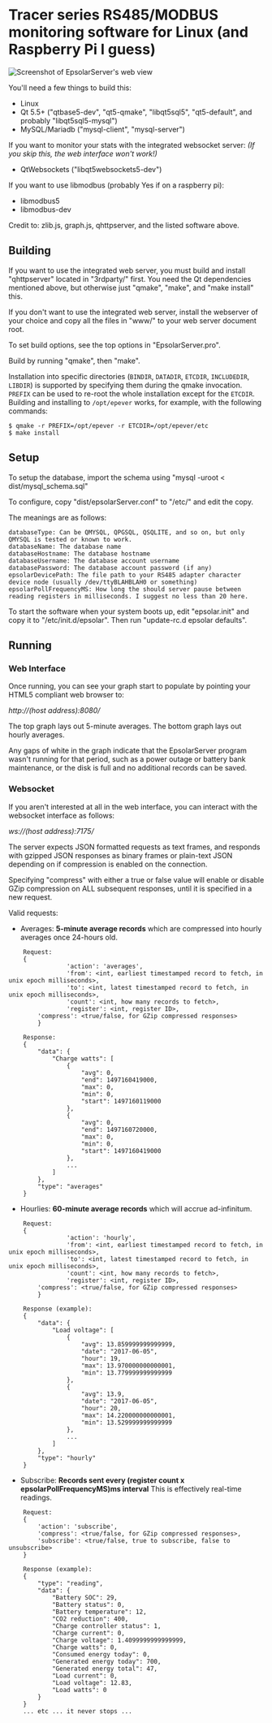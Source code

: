 # Tracer series RS485/MODBUS monitoring software for Linux (and Raspberry Pi I guess)

![Screenshot of EpsolarServer's web view](http://i.imgur.com/LQi7Q6S.png)

You'll need a few things to build this:
* Linux
* Qt 5.5+ ("qtbase5-dev", "qt5-qmake", "libqt5sql5", "qt5-default", and probably "libqt5sql5-mysql")
* MySQL/Mariadb ("mysql-client", "mysql-server")

If you want to monitor your stats with the integrated websocket server: *(If you skip this, the web interface won't work!)*
* QtWebsockets ("libqt5websockets5-dev")

If you want to use libmodbus (probably Yes if on a raspberry pi):
* libmodbus5
* libmodbus-dev

Credit to: zlib.js, graph.js, qhttpserver, and the listed software above.

## Building

If you want to use the integrated web server, you must build and install "qhttpserver" located in "3rdparty/" first. You need the Qt dependencies mentioned above, but otherwise just "qmake", "make", and "make install" this.

If you don't want to use the integrated web server, install the webserver of your choice and copy all the files in "www/" to your web server document root.

To set build options, see the top options in "EpsolarServer.pro".

Build by running "qmake", then "make".

Installation into specific directories (`BINDIR`, `DATADIR`, `ETCDIR`, `INCLUDEDIR`, `LIBDIR`) is supported by specifying them during the qmake invocation. `PREFIX` can be used to re-root the whole installation except for the `ETCDIR`. Building and installing to `/opt/epever` works, for example, with the following commands:
```shell
$ qmake -r PREFIX=/opt/epever -r ETCDIR=/opt/epever/etc
$ make install
```

## Setup

To setup the database, import the schema using "mysql -uroot < dist/mysql_schema.sql"

To configure, copy "dist/epsolarServer.conf" to "/etc/" and edit the copy.

The meanings are as follows:

```
databaseType: Can be QMYSQL, QPGSQL, QSQLITE, and so on, but only QMYSQL is tested or known to work.
databaseName: The database name
databaseHostname: The database hostname
databaseUsername: The database account username
databasePassword: The database account password (if any)
epsolarDevicePath: The file path to your RS485 adapter character device node (usually /dev/ttyBLAHBLAH0 or something)
epsolarPollFrequencyMS: How long the should server pause between reading registers in milliseconds. I suggest no less than 20 here.
```

To start the software when your system boots up, edit "epsolar.init" and copy it to "/etc/init.d/epsolar". Then run "update-rc.d epsolar defaults".

## Running

### Web Interface
Once running, you can see your graph start to populate by pointing your HTML5 compliant web browser to:

*http://(host address):8080/*

The top graph lays out 5-minute averages. The bottom graph lays out hourly averages.

Any gaps of white in the graph indicate that the EpsolarServer program wasn't running for that period, such as a power outage or battery bank maintenance, or the disk is full and no additional records can be saved.

### Websocket
If you aren't interested at all in the web interface, you can interact with the websocket interface as follows:

*ws://(host address):7175/*

The server expects JSON formatted requests as text frames, and responds with gzipped JSON responses as binary frames or plain-text JSON depending on if compression is enabled on the connection.

Specifying "compress" with either a true or false value will enable or disable GZip compression on ALL subsequent responses, until it is specified in a new request.

Valid requests:

* Averages: **5-minute average records** which are compressed into hourly averages once 24-hours old.
```
	Request:
	{
                'action': 'averages',
                'from': <int, earliest timestamped record to fetch, in unix epoch milliseconds>,
                'to': <int, latest timestamped record to fetch, in unix epoch milliseconds>,
                'count': <int, how many records to fetch>,
                'register': <int, register ID>,
		'compress': <true/false, for GZip compressed responses>
        }

	Response:
	{
		"data": {
			"Charge watts": [
				{
					"avg": 0,
					"end": 1497160419000,
					"max": 0,
					"min": 0,
					"start": 1497160119000
				},
				{
					"avg": 0,
					"end": 1497160720000,
					"max": 0,
					"min": 0,
					"start": 1497160419000
				},
				...
			]
		},
		"type": "averages"
	}
```

* Hourlies: **60-minute average records** which will accrue ad-infinitum.
```
	Request:
	{
                'action': 'hourly',
                'from': <int, earliest timestamped record to fetch, in unix epoch milliseconds>,
                'to': <int, latest timestamped record to fetch, in unix epoch milliseconds>,
                'count': <int, how many records to fetch>,
                'register': <int, register ID>,
		'compress': <true/false, for GZip compressed responses>
        }

	Response (example):
	{
		"data": {
			"Load voltage": [
				{
					"avg": 13.859999999999999,
					"date": "2017-06-05",
					"hour": 19,
					"max": 13.970000000000001,
					"min": 13.779999999999999
				},
				{
					"avg": 13.9,
					"date": "2017-06-05",
					"hour": 20,
					"max": 14.220000000000001,
					"min": 13.529999999999999
				},
				...
			]
 		},
		"type": "hourly"
	}
```

* Subscribe: **Records sent every (register count x epsolarPollFrequencyMS)ms interval** This is effectively real-time readings.
```
	Request:
	{
		'action': 'subscribe',
		'compress': <true/false, for GZip compressed responses>,
		'subscribe': <true/false, true to subscribe, false to unsubscribe>
	}

	Response (example):
	{
		"type": "reading",
		"data": {
			"Battery SOC": 29,
			"Battery status": 0,
			"Battery temperature": 12,
			"CO2 reduction": 400,
			"Charge controller status": 1,
			"Charge current": 0,
			"Charge voltage": 1.4099999999999999,
			"Charge watts": 0,
			"Consumed energy today": 0,
			"Generated energy today": 700,
			"Generated energy total": 47,
			"Load current": 0,
			"Load voltage": 12.83,
			"Load watts": 0
		}
	}
	... etc ... it never stops ...

```
